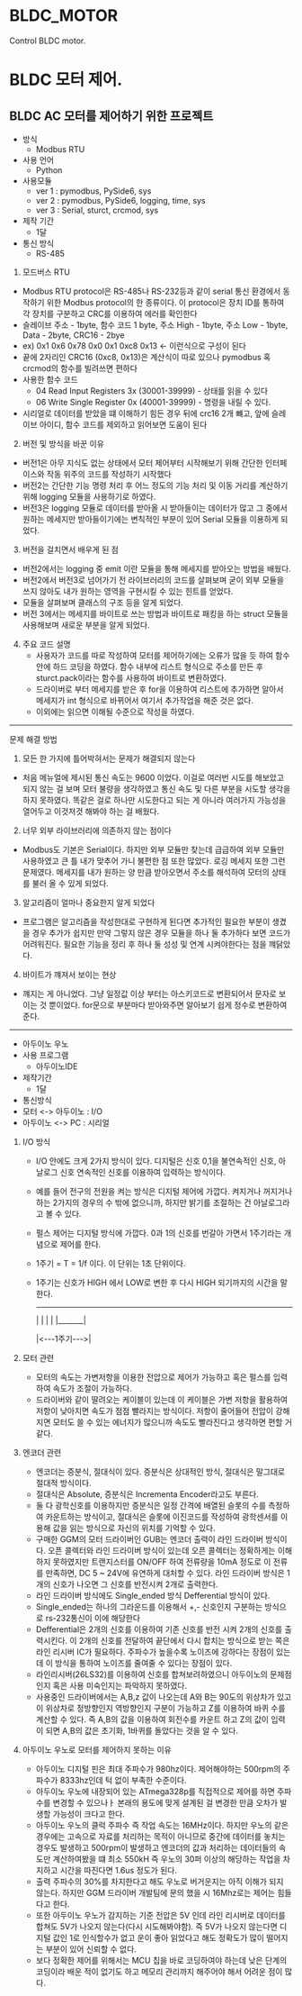 # BLDC_MOTOR
Control BLDC motor.


# BLDC 모터 제어.

## BLDC AC 모터를 제어하기 위한 프로젝트

- 방식
  - Modbus RTU
- 사용 언어
  - Python
- 사용모듈
  - ver 1 : pymodbus, PySide6, sys
  - ver 2 : pymodbus, PySide6, logging, time, sys
  - ver 3 : Serial, sturct, crcmod, sys
- 제작 기간
    - 1달
- 통신 방식
  - RS-485


1. 모드버스 RTU
  - Modbus RTU protocol은 RS-485나 RS-232등과 같이 serial 통신 환경에서 동작하기 위한 Modbus protocol의 한 종류이다. 이 protocol은 장치 ID를 통하여 각 장치를 구분하고 CRC를 이용하여 에러를 확인한다
  - 슬레이브 주소 - 1byte, 함수 코드 1 byte, 주소 High - 1byte, 주소 Low - 1byte, Data - 2byte, CRC16 - 2bye
  - ex) 0x1 0x6 0x78 0x0 0x1 0xc8 0x13 <- 이런식으로 구성이 된다
  - 끝에 2자리인 CRC16 (0xc8, 0x13)은 계산식이 따로 있으나 pymodbus 혹 crcmod의 함수를 빌려쓰면 편하다
  - 사용한 함수 코드
    - 04 Read Input Registers 3x (30001-39999) - 상태를 읽을 수 있다
    - 06 Write Single Register 0x (40001-39999) - 명령을 내릴 수 있다.
  - 시리얼로 데이터를 받았을 떄 이해하기 힘든 경우 뒤에 crc16 2개 뺴고, 앞에 슬레이브 아이디, 함수 코드를 제외하고 읽어보면 도움이 된다

2. 버전 및 방식을 바꾼 이유
  - 버전1은 아무 지식도 없는 상태에서 모터 제어부터 시작해보기 위해 간단한 인터페이스와 작동 위주의 코드를 작성하기 시작했다
  - 버전2는 간단한 기능 명령 처리 후 어느 정도의 기능 처리 및 이동 거리를 계산하기 위해 logging 모듈을 사용하기로 하였다.
  - 버전3은 logging 모듈로 데이터를 받아올 시 받아들이는 데이터가 많고 그 중에서 원하는 메세지만 받아들이기에는 변칙적인 부분이 있어 Serial 모듈을 이용하게 되었다.

  
3. 버전을 걸치면서 배우게 된 점
  - 버전2에서는 logging 중 emit 이란 모듈을 통해 메세지를 받아오는 방법을 배웠다.
  - 버전2에서 버전3로 넘어가기 전 라이브러리의 코드를 살펴보며 굳이 외부 모듈을 쓰지 않아도 내가 원하는 영역을 구현시킬 수 있는 힌트를 얻었다.
  - 모듈을 살펴보며 클래스의 구조 등을 알게 되었다.
  - 버전 3에서는 메세지를 바이트로 쓰는 방법과 바이트로 패킹을 하는 struct 모듈을 사용해보며 새로운 부분을 알게 되었다.

4. 주요 코드 설명
   - 사용자가 코드를 따로 작성하여 모터를 제어하기에는 오류가 많을 듯 하여 함수 안에 하드 코딩을 하였다. 함수 내부에 리스트 형식으로 주소를 만든 후 sturct.pack이라는 함수를 사용하여 바이트로 변환하였다.
   - 드라이버로 부터 메세지를 받은 후 for을 이용하여 리스트에 추가하면 알아서 메세지가 int 형식으로 바뀌어서 여기서 추가작업을 해준 것은 없다.
   - 이외에는 읽으면 이해될 수준으로 작성을 하였다. 
  
------------------------------------------------------------

문제 해결 방법

1. 모든 한 가지에 틀어박혀서는 문제가 해결되지 않는다
  - 처음 메뉴얼에 제시된 통신 속도는 9600 이었다. 이걸로 여러번 시도를 해보았고 되지 않는 걸 보며 모터 불량을 생각하였고 통신 속도 및 다른 부분을 시도할 생각을 하지 못하였다. 똑같은 걸로 하나만 시도한다고 되는 게 아니라 여러가지 가능성을 열어두고 이것저것 해봐야 하는 걸 배웠다.

2. 너무 외부 라이브러리에 의존하지 않는 점이다
  - Modbus도 기본은 Serial이다. 하지만 외부 모듈만 찾는데 급급하여 외부 모듈만 사용하였고 큰 틀 내가 맞추어 가니 불편한 점 또한 많았다. 로깅 메세지 또한 그런 문제였다. 메세지를 내가 원하는 양 만큼 받아오면서 주소를 해석하여 모터의 상태를 불러 올 수 있게 되었다.

3. 알고리즘이 얼마나 중요한지 알게 되었다
  - 프로그램은 알고리즘을 작성한대로 구현하게 된다면 추가적인 필요한 부분이 생겼을 경우 추가가 쉽지만 만약 그렇지 않은 경우 모듈을 하나 둘 추가하다 보면 코드가 어려워진다. 필요한 기능을 정리 후 하나 둘 성성 및 연계 시켜야한다는 점을 꺠닭았다.

4. 바이트가 꺠져서 보이는 현상
- 꺠지는 게 아니었다. 그냥 일정값 이상 부터는 아스키코드로 변환되어서 문자로 보이는 것 뿐이었다. for문으로 부분마다 받아와주면 알아보기 쉽게 정수로 변환하여 준다.

------------------------------------------------------------

  - 아두이노 우노
- 사용 프로그램
  - 아두이노IDE
- 제작기간
  - 1달
- 통신방식
 - 모터 <-> 아두이노 : I/O
 - 아두이노 <-> PC : 시리얼

1. I/O 방식
   - I/O 안에도 크게 2가지 방식이 있다. 디지털은 신호 0,1을 불연속적인 신호, 아날로그 신호 연속적인 신호를 이용하여 입력하는 방식이다.
   - 예를 들어 전구의 전원을 켜는 방식은 디지털 제어에 가깝다. 켜지거나 꺼지거나 하는 2가지의 경우의 수 밖에 없으니까, 하지만 밝기를 조절하는 건 아날로그라고 볼 수 있다.
   - 펄스 제어는 디지털 방식에 가깝다. 0과 1의 신호를 번갈아 가면서 1주기라는 개념으로 제어를 한다.
   - 1주기 = T = 1/f 이다. 이 단위는 1초 단위이다.
   - 1주기는 신호가 HIGH 에서 LOW로 변한 후 다시 HIGH 되기까지의 시간을 말한다.
      _______        
      |     |       |
      |     |_______|

      |<---1주기--->|

2. 모터 관련
   - 모터의 속도는 가변저항을 이용한 전압으로 제어가 가능하고 혹은 펄스를 입력하여 속도가 조절이 가능하다.
   - 드라이버와 같이 딸려오는 케이블이 있는데 이 케이블은 가변 저항을 활용하여 저항이 낮아지면 속도가 점점 빨라지는 방식이다. 저항이 줄어들어 전압이 강해지면 모터도 쓸 수 있는 에너지가 많으니까 속도도 빨라진다고 생각하면 편할 거 같다.

3. 엔코더 관련
   - 엔코더는 증분식, 절대식이 있다. 증분식은 상대적인 방식, 절대식은 말그대로 절대적 방식이다.
   - 절대식은 Absolute, 증분식은 Incrementa Encoder라고도 부른다.
   - 둘 다 광학신호를 이용하지만 증분식은 일정 간격에 배열된 슬롯의 수를 측정하여 카운트하는 방식이고, 절대식은 슬롯에 이진코드를 작성하여 광학센서를 이용해 값을 읽는 방식으로 자신의 위치를 기억할 수 있다.
   - 구매한 GGM의 모터 드라이버인 GUB는 엔코더 출력이 라인 드라이버 방식이다. 오픈 콜렉터와 라인 드라이버 방식이 있는데 오픈 콜렉터는 정확하게는 이해하지 못하였지만 트랜지스터를 ON/OFF 하여 전류량을 10mA 정도로 이 전류를 만족하면, DC 5 ~ 24V에 유연하게 대처할 수 있다. 라인 드라이버 방식은 1개의 신호가 나오면 그 신호를 반전시켜 2개로 출력한다.
   - 라인 드라이버 방식에도 Single_ended 방식 Defferential 방식이 있다.
   - Single_ended는 하나의 그라운드를 이용해서 +,- 신호인지 구분하는 방식으로 rs-232통신이 이에 해당한다
   - Defferential은 2개의 신호를 이용하여 기존 신호를 반전 시켜 2개의 신호를 출력시킨다. 이 2개의 신호를 전달하여 끝단에서 다시 합치는 방식으로 받는 쪽은 라인 리시버 IC가 필요하다. 주파수가 높을수록 노이즈에 강하다는 장점이 있는데 이 방식을 통하여 노이즈를 줄여줄 수 있다는 장점이 있다.
   - 라인리시버(26LS32)를 이용하여 신호를 합쳐보려하였으니 아두이노의 문제점인지 혹은 사용 미숙인지는 파악하지 못하였다.
   - 사용중인 드라이버에서는 A,B,z 값이 나오는데 A와 B는 90도의 위상차가 있고 이 위상차로 정방향인지 역방향인지 구분이 가능하고 Z를 이용하여 바퀴 수를 계산할 수 있다. 즉 A,B의 값을 이용하여 회전수를 카운트 하고 Z의 값이 입력이 되면 A,B의 값은 초기화, 1바퀴를 돌았다는 것을 알 수 있다.  

4. 아두이노 우노로 모터를 제어하지 못하는 이유
   - 아두이노 디지털 핀은 최대 주파수가 980hz이다. 제어해야하는 500rpm의 주파수가 8333hz인데 턱 없이 부족한 수준이다.
   - 아두이노 우노에 내장되어 있는 ATmega328p를 직접적으로 제어를 하면 주파수를 변경할 수 있으나ㅏ 본래의 용도에 맞게 설계된 걸 변경한 만큼 오차가 발생할 가능성이 크다고 한다.
   - 아두이노 우노의 클럭 주파수 즉 작업 속도는 16MHz이다. 하지만 우노의 같은 경우에는 고속으로 자료를 처리하는 목적이 아니므로 중간에 데이터를 놓치는 경우도 발생하고 500rpm이 발생하고 엔코더의 값과 처리하는 데이터들의 속도만 계산하여봤을 떄 최소 550kH 즉 우노의 30퍼 이상의 해당하는 작업을 차지하고 시간을 따진다면 1.6us 정도가 된다.
   - 출력 주파수의 30%를 차지한다고 해도 우노로 버거운지는 아직 이해가 되지 않는다. 하지만 GGM 드라이버 개발팀에 문의 했을 시 16Mhz로는 제어는 힘들다고 한다.
   - 또한 아두이노 우노가 감지하는 기준 전압은 5V 인데 라인 리시버로 데이터를 합쳐도 5V가 나오지 않는다(다시 시도해봐야함). 즉 5V가 나오지 않는다면 디지털 값인 1로 인식할수가 없고 운이 좋아 읽었다고 해도 정확도가 많이 떨어지는 부분이 있어 신뢰할 수 없다.
   - 보다 정확한 제어를 위해서는 MCU 칩을 바로 코딩하여야 하는데 낮은 단계의 코딩이라 배운 적이 없기도 하고 메모리 관리까지 해주어야 해서 어려운 점이 많다.
